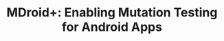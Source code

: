 ---
title: "MDroid+: Enabling Mutation Testing for Android Apps"
description: This project was created by the Software Engineering Maintenance and Evolution Research Unit (SEMERU) at the College of William & Mary, in collaboration with Universidad de los Andes, The University of Sannio, and The University of Lugano.  The major goal of the MDroid+ project is to help mobile application developers and testers improve the quality of their test suites. This project empirically derived a set of 38 Android-sepcific mutation operators which can be automatically seeded into a target application and analyzed on a set of test cases.


people:
  - facultyMario
  - mastCamilo
  - udgJuan
  - collGabrieleBavota
  - collMassimiliano
  - collDenysPosh

topic: Mutation Testing
link: https://www.android-dev-tools.com/mdroid
layout: project
---